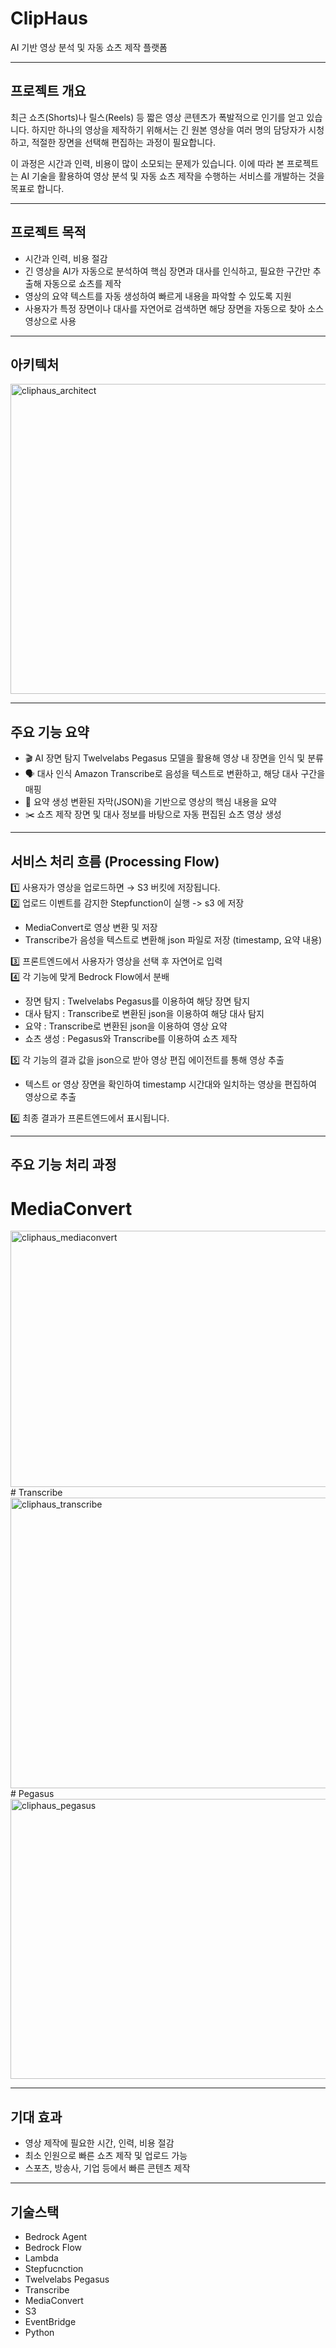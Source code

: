 # ClipHaus
AI 기반 영상 분석 및 자동 쇼츠 제작 플랫폼

---

## 프로젝트 개요
최근 쇼츠(Shorts)나 릴스(Reels) 등 짧은 영상 콘텐츠가 폭발적으로 인기를 얻고 있습니다.
하지만 하나의 영상을 제작하기 위해서는 긴 원본 영상을 여러 명의 담당자가 시청하고,
적절한 장면을 선택해 편집하는 과정이 필요합니다.

이 과정은 시간과 인력, 비용이 많이 소모되는 문제가 있습니다.
이에 따라 본 프로젝트는 AI 기술을 활용하여 영상 분석 및 자동 쇼츠 제작을 수행하는 서비스를 개발하는 것을 목표로 합니다.

---

## 프로젝트 목적
 - 시간과 인력, 비용 절감
 - 긴 영상을 AI가 자동으로 분석하여 핵심 장면과 대사를 인식하고, 필요한 구간만 추출해 자동으로 쇼츠를 제작
 - 영상의 요약 텍스트를 자동 생성하여 빠르게 내용을 파악할 수 있도록 지원
 - 사용자가 특정 장면이나 대사를 자연어로 검색하면 해당 장면을 자동으로 찾아 소스 영상으로 사용

---

## 아키텍처
<img width="744" height="496" alt="cliphaus_architect" src="https://github.com/user-attachments/assets/84e105aa-3aa5-4bff-8145-00aa46af7ff7" />

---

## 주요 기능 요약
- 🎬 AI 장면 탐지	Twelvelabs Pegasus 모델을 활용해 영상 내 장면을 인식 및 분류
- 🗣️ 대사 인식	Amazon Transcribe로 음성을 텍스트로 변환하고, 해당 대사 구간을 매핑
- 🧠 요약 생성	변환된 자막(JSON)을 기반으로 영상의 핵심 내용을 요약
- ✂️ 쇼츠 제작	장면 및 대사 정보를 바탕으로 자동 편집된 쇼츠 영상 생성

---

## 서비스 처리 흐름 (Processing Flow)
1️⃣ 사용자가 영상을 업로드하면 → S3 버킷에 저장됩니다.  
2️⃣ 업로드 이벤트를 감지한 Stepfunction이 실행 -> s3 에 저장  
   - MediaConvert로 영상 변환 및 저장  
   - Transcribe가 음성을 텍스트로 변환해 json 파일로 저장 (timestamp, 요약 내용)

3️⃣ 프론트엔드에서 사용자가 영상을 선택 후 자연어로 입력   
4️⃣ 각 기능에 맞게 Bedrock Flow에서 분배
  - 장면 탐지 : Twelvelabs Pegasus를 이용하여 해당 장면 탐지
  - 대사 탐지 : Transcribe로 변환된 json을 이용하여 해당 대사 탐지
  - 요약 : Transcribe로 변환된 json을 이용하여 영상 요약
  - 쇼츠 생성 : Pegasus와 Transcribe를 이용하여 쇼츠 제작

5️⃣ 각 기능의 결과 값을 json으로 받아 영상 편집 에이전트를 통해 영상 추출
  - 텍스트 or 영상 장면을 확인하여 timestamp 시간대와 일치하는 영상을 편집하여 영상으로 추출

6️⃣ 최종 결과가 프론트엔드에서 표시됩니다.

---

## 주요 기능 처리 과정
# MediaConvert
<img width="969" height="410" alt="cliphaus_mediaconvert" src="https://github.com/user-attachments/assets/ec064ba8-ea10-4249-ba89-fcba1063f5e3" />
# Transcribe
<img width="1073" height="465" alt="cliphaus_transcribe" src="https://github.com/user-attachments/assets/6fde4caa-b58f-487b-a6a5-720e0a21d3ba" />
# Pegasus
<img width="978" height="448" alt="cliphaus_pegasus" src="https://github.com/user-attachments/assets/4b356427-d054-451a-8331-fb63ba9b4500" />

---

##  기대 효과
- 영상 제작에 필요한 시간, 인력, 비용 절감
- 최소 인원으로 빠른 쇼츠 제작 및 업로드 가능
- 스포츠, 방송사, 기업 등에서 빠른 콘텐츠 제작

---

##  기술스택
- Bedrock Agent
- Bedrock Flow
- Lambda
- Stepfucnction
- Twelvelabs Pegasus
- Transcribe
- MediaConvert
- S3
- EventBridge
- Python
